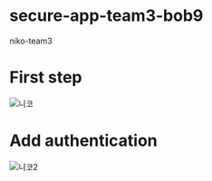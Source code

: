 # secure-app-team3-bob9
niko-team3
# First step
![니코](https://user-images.githubusercontent.com/57438644/91127287-e9ee6900-e6e0-11ea-82d4-97af6e86a613.PNG)

# Add authentication
![니코2](https://user-images.githubusercontent.com/57438644/91129261-aa298080-e6e4-11ea-8238-4f854432db0d.PNG)
